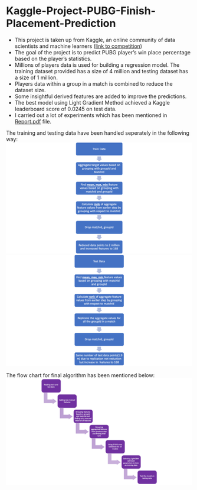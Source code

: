 # Kaggle-Project-PUBG-Finish-Placement-Prediction

- This project is taken up from Kaggle, an online community of data scientists and machine learners ([link to competition](https://www.kaggle.com/c/pubg-finish-placement-prediction))
- The goal of the project is to predict PUBG player’s win place percentage based on the player’s statistics.
- Millions of players data is used for building a regression model. The training dataset provided has a size of 4 million and testing dataset has a size of 1 million.
- Players data within a group in a match is combined to reduce the dataset size.
- Some insightful derived features are added to improve the predictions.
- The best model using Light Gradient Method achieved a Kaggle leaderboard score of 0.0245 on test data.
- I carried out a lot of experiments which has been mentioned in [Report.pdf](https://github.com/deepikakanade/Kaggle-Project-PUBG-Finish-Placement-Prediction/blob/master/Report.pdf) file. 

The training and testing data have been handled seperately in the following way:
![model-1](./images/TrainData.png)
![model-1](./images/TestData.png)

The flow chart for final algorithm has been mentioned below:
![model-1](./images/FinalAlgorithm.png)
